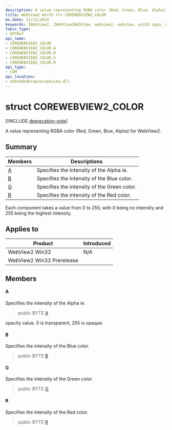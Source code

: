 ```yaml
---
description: A value representing RGBA color (Red, Green, Blue, Alpha) for WebView2.
title: WebView2 Win32 C++ COREWEBVIEW2_COLOR
ms.date: 11/11/2024
keywords: IWebView2, IWebView2WebView, webview2, webview, win32 apps, win32, edge, ICoreWebView2, ICoreWebView2Controller, browser control, edge html, COREWEBVIEW2_COLOR
topic_type: 
- APIRef
api_name:
- COREWEBVIEW2_COLOR
- COREWEBVIEW2_COLOR.A
- COREWEBVIEW2_COLOR.B
- COREWEBVIEW2_COLOR.G
- COREWEBVIEW2_COLOR.R
api_type:
- COM
api_location:
- embeddedbrowserwebview.dll
---
```


# struct COREWEBVIEW2_COLOR

[!INCLUDE [deprecation-note](../includes/deprecation-note.md)]

A value representing RGBA color (Red, Green, Blue, Alpha) for WebView2.

## Summary

 Members                        | Descriptions
--------------------------------|---------------------------------------------
[A](#a) | Specifies the intensity of the Alpha ie.
[B](#b) | Specifies the intensity of the Blue color.
[G](#g) | Specifies the intensity of the Green color.
[R](#r) | Specifies the intensity of the Red color.

Each component takes a value from 0 to 255, with 0 being no intensity and 255 being the highest intensity.

## Applies to

Product                         | Introduced
--------------------------------|---------------------------------------------
WebView2 Win32            |    N/A
WebView2 Win32 Prerelease |    

## Members

#### A

Specifies the intensity of the Alpha ie.

> public BYTE [A](#a)

opacity value. 0 is transparent, 255 is opaque.

#### B

Specifies the intensity of the Blue color.

> public BYTE [B](#b)

#### G

Specifies the intensity of the Green color.

> public BYTE [G](#g)

#### R

Specifies the intensity of the Red color.

> public BYTE [R](#r)

